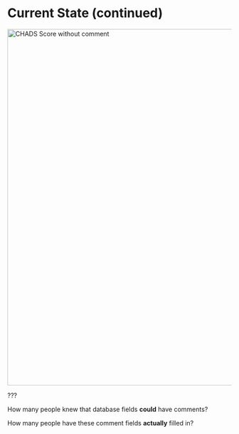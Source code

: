 # Current State (continued)

<img src="images/chads_score.png" width="800" alt="CHADS Score without comment">


???

How many people knew that database fields **could** have comments?

How many people have these comment fields **actually** filled in?
